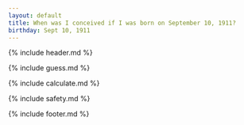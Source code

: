 ```yaml
---
layout: default
title: When was I conceived if I was born on September 10, 1911?
birthday: Sept 10, 1911
---
```


{% include header.md %}

{% include guess.md %}

{% include calculate.md %}

{% include safety.md %}

{% include footer.md %}




